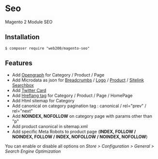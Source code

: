 # Seo

Magento 2 Module SEO

## Installation

```
$ composer require "web200/magento-seo"
```

## Features

* Add [Opengraph](https://ogp.me/) for Category / Product / Page
* Add Microdata as json for [Breadcrumbs](https://developers.google.com/search/docs/data-types/breadcrumb) / [Logo](https://developers.google.com/search/docs/data-types/logo) / [Product](https://developers.google.com/search/docs/data-types/product) / [Sitelink Searchbox](https://developers.google.com/search/docs/data-types/sitelinks-searchbox)
* Add [Twitter Card](https://developer.twitter.com/en/docs/twitter-for-websites/cards/guides/getting-started)
* Add [Hreflang tag](https://developers.google.com/search/docs/advanced/crawling/localized-versions) for Category / Product / Page / HomePage
* Add Html sitemap for Category
* Add canonical on category pagination tag : canonical / rel="prev" / rel="next"
* Add **NOINDEX, NOFOLLOW** on category page with params other than "p"
* Add product canonical in sitemap.xml
* Add specific Meta Robots to product page (**INDEX, FOLLOW / NOINDEX, FOLLOW / INDEX, NOFOLLOW / NOINDEX, NOFOLLOW**)

You can enable or disable all options on _Store > Configuration > General > Search Engine Optimization_
